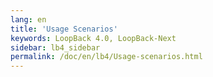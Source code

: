 ```yaml
---
lang: en
title: 'Usage Scenarios'
keywords: LoopBack 4.0, LoopBack-Next
sidebar: lb4_sidebar
permalink: /doc/en/lb4/Usage-scenarios.html
---
```

